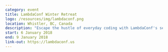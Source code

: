 ```yaml
---
category: event
title: LambdaConf Winter Retreat
logo: /resources/img/lambdaconf.png
location: Whistler, BC, Canada
description: "Escape the hustle of everyday coding with LambdaConf's second Winter Retreat"
start: 6 January 2018
end: 9 January 2018
link-out: https://lambdaconf.us
---
```


